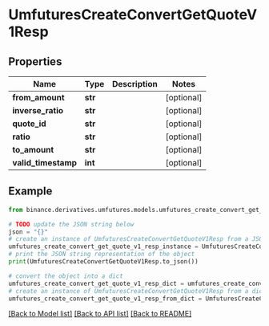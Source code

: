 # UmfuturesCreateConvertGetQuoteV1Resp


## Properties

Name | Type | Description | Notes
------------ | ------------- | ------------- | -------------
**from_amount** | **str** |  | [optional] 
**inverse_ratio** | **str** |  | [optional] 
**quote_id** | **str** |  | [optional] 
**ratio** | **str** |  | [optional] 
**to_amount** | **str** |  | [optional] 
**valid_timestamp** | **int** |  | [optional] 

## Example

```python
from binance.derivatives.umfutures.models.umfutures_create_convert_get_quote_v1_resp import UmfuturesCreateConvertGetQuoteV1Resp

# TODO update the JSON string below
json = "{}"
# create an instance of UmfuturesCreateConvertGetQuoteV1Resp from a JSON string
umfutures_create_convert_get_quote_v1_resp_instance = UmfuturesCreateConvertGetQuoteV1Resp.from_json(json)
# print the JSON string representation of the object
print(UmfuturesCreateConvertGetQuoteV1Resp.to_json())

# convert the object into a dict
umfutures_create_convert_get_quote_v1_resp_dict = umfutures_create_convert_get_quote_v1_resp_instance.to_dict()
# create an instance of UmfuturesCreateConvertGetQuoteV1Resp from a dict
umfutures_create_convert_get_quote_v1_resp_from_dict = UmfuturesCreateConvertGetQuoteV1Resp.from_dict(umfutures_create_convert_get_quote_v1_resp_dict)
```
[[Back to Model list]](../README.md#documentation-for-models) [[Back to API list]](../README.md#documentation-for-api-endpoints) [[Back to README]](../README.md)


